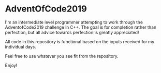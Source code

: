 # AdventOfCode2019

I'm an intermediate level programmer attempting to work through the AdventofCode2019 challenge in C++. 
The goal is for completion rather than perfection, but all advice towards perfection is greatly appreciated!

All code in this repository is functional based on the inputs received for my individual days.

Feel free to use whatever you see fit from the repository.

Enjoy!
